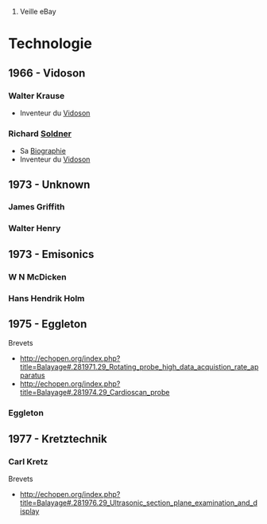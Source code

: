 1.  Veille eBay

Technologie
===========

1966 - Vidoson
--------------

### Walter Krause

-   Inventeur du [Vidoson](Vidoson "wikilink")

### Richard [ Soldner ](Inventeurs#Richard_Soldner "wikilink")

-   Sa [ Biographie](Soldner "wikilink")
-   Inventeur du [Vidoson](Vidoson "wikilink")

1973 - Unknown
--------------

### James Griffith

### Walter Henry

1973 - Emisonics
----------------

### W N McDicken

### Hans Hendrik Holm

1975 - Eggleton
---------------

Brevets

-   <http://echopen.org/index.php?title=Balayage#.281971.29_Rotating_probe_high_data_acquistion_rate_apparatus>
-   <http://echopen.org/index.php?title=Balayage#.281974.29_Cardioscan_probe>

### Eggleton

1977 - Kretztechnik
-------------------

### Carl Kretz

Brevets

-   <http://echopen.org/index.php?title=Balayage#.281976.29_Ultrasonic_section_plane_examination_and_display>
